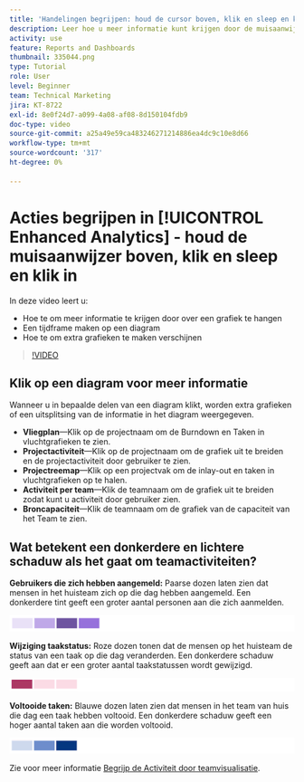 ```yaml
---
title: 'Handelingen begrijpen: houd de cursor boven, klik en sleep en klik in'
description: Leer hoe u meer informatie kunt krijgen door de muisaanwijzer boven een diagram te plaatsen, een tijdframe op een diagram te maken en extra grafieken weer te geven, allemaal in [!UICONTROL Enhanced Analytics].
activity: use
feature: Reports and Dashboards
thumbnail: 335044.png
type: Tutorial
role: User
level: Beginner
team: Technical Marketing
jira: KT-8722
exl-id: 8e0f24d7-a099-4a08-af08-8d150104fdb9
doc-type: video
source-git-commit: a25a49e59ca483246271214886ea4dc9c10e8d66
workflow-type: tm+mt
source-wordcount: '317'
ht-degree: 0%

---
```


# Acties begrijpen in [!UICONTROL Enhanced Analytics] - houd de muisaanwijzer boven, klik en sleep en klik in

In deze video leert u:

* Hoe te om meer informatie te krijgen door over een grafiek te hangen
* Een tijdframe maken op een diagram
* Hoe te om extra grafieken te maken verschijnen

>[!VIDEO](https://video.tv.adobe.com/v/335044/?quality=12&learn=on)

## Klik op een diagram voor meer informatie

Wanneer u in bepaalde delen van een diagram klikt, worden extra grafieken of een uitsplitsing van de informatie in het diagram weergegeven.

* **Vliegplan**—Klik op de projectnaam om de Burndown en Taken in vluchtgrafieken te zien.
* **Projectactiviteit**—Klik op de projectnaam om de grafiek uit te breiden en de projectactiviteit door gebruiker te zien.
* **Projectreemap**—Klik op een projectvak om de inlay-out en taken in vluchtgrafieken op te halen.
* **Activiteit per team**—Klik de teamnaam om de grafiek uit te breiden zodat kunt u activiteit door gebruiker zien.
* **Broncapaciteit**—Klik de teamnaam om de grafiek van de capaciteit van het Team te zien.

## Wat betekent een donkerdere en lichtere schaduw als het gaat om teamactiviteiten?

**Gebruikers die zich hebben aangemeld:** Paarse dozen laten zien dat mensen in het huisteam zich op die dag hebben aangemeld. Een donkerdere tint geeft een groter aantal personen aan die zich aanmelden.

![Een afbeelding van paarse gearceerde vakken](assets/purple-shaded-boxes.png)

**Wijziging taakstatus:** Roze dozen tonen dat de mensen op het huisteam de status van een taak op die dag veranderden. Een donkerdere schaduw geeft aan dat er een groter aantal taakstatussen wordt gewijzigd.

![Een afbeelding van roze gearceerde vakken](assets/pink-shaded-boxes.png)

**Voltooide taken:** Blauwe dozen laten zien dat mensen in het team van huis die dag een taak hebben voltooid. Een donkerdere schaduw geeft een hoger aantal taken aan die worden voltooid.

![Een afbeelding van blauw gearceerde vakken](assets/blue-shaded-boxes.png)

Zie voor meer informatie [Begrijp de Activiteit door teamvisualisatie](https://experienceleague.adobe.com/docs/workfront/using/reporting/enhanced-analytics/activity-by-team-overview.html?lang=en).
